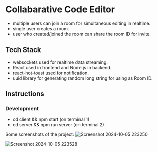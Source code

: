 # Collabarative Code Editor
* multiple users can join a room for simultaneous editing in realtime.
* single user creates a room.
* user who created/joined the room can share the room ID for invite.

## Tech Stack
* websockets used for realtime data streaming.
* React used in frontend and Node.js in backend.
* react-hot-toast used for notification.
* uuid library for generating random long string for using as Room ID.

## Instructions
### Development
* cd client && npm start (on terminal 1)
* cd server && npm run server (on terminal 2)

Some screenshots of the project:
![Screenshot 2024-10-05 223250](https://github.com/user-attachments/assets/37ebe9ce-d4b1-4348-8503-aefa309c2947)

![Screenshot 2024-10-05 223528](https://github.com/user-attachments/assets/205ecd0c-0d54-47b7-a62b-41b44f924104)
